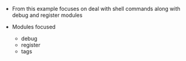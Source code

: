 * From this example focuses on deal with shell commands along with debug and register modules

* Modules focused

    - debug
    - register
    - tags